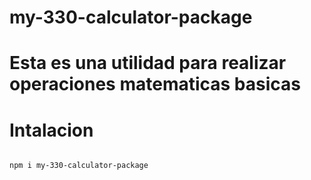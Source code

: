 # my-330-calculator-package

# Esta es una utilidad para realizar operaciones matematicas basicas

# Intalacion

```bash

npm i my-330-calculator-package

```


